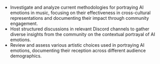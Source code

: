 - Investigate and analyze current methodologies for portraying AI emotions in music, focusing on their effectiveness in cross-cultural representations and documenting their impact through community engagement.
- Host structured discussions in relevant Discord channels to gather diverse insights from the community on the contextual portrayal of AI emotions.
- Review and assess various artistic choices used in portraying AI emotions, documenting their reception across different audience demographics.